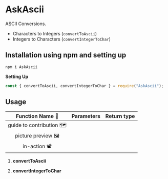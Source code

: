 # AskAscii

ASCII Conversions.

- Characters to Integers (`convertToAscii`)
- Integers to Characters (`convertIntegerToChar`)

## Installation using npm and setting up

`npm i AskAscii`

**Setting Up**

```js
const { convertToAscii, convertIntegerToChar } = require("AskAscii");
```

## Usage

|    Function Name 🤖     | Parameters | Return type |
| :---------------------: | ---------- | ----------- |
| guide to contribution 🗺 |
|    picture preview 🖼    |
|       in-action 📽       |

1. **convertToAscii**

1. **convertIntegerToChar**
